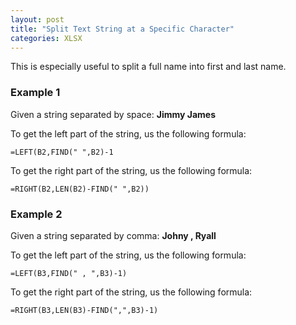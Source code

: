 ```yaml
---
layout: post
title: "Split Text String at a Specific Character"
categories: XLSX
---
```


This is especially useful to split a full name into first and last name.

### Example 1
Given a string separated by space: **Jimmy James**

To get the left part of the string, us the following formula:

`=LEFT(B2,FIND(" ",B2)-1`

To get the right part of the string, us the following formula:

`=RIGHT(B2,LEN(B2)-FIND(" ",B2))`


### Example 2
Given a string separated by comma: **Johny , Ryall**

To get the left part of the string, us the following formula:

`=LEFT(B3,FIND(" , ",B3)-1)`

To get the right part of the string, us the following formula:

`=RIGHT(B3,LEN(B3)-FIND(",",B3)-1)`






